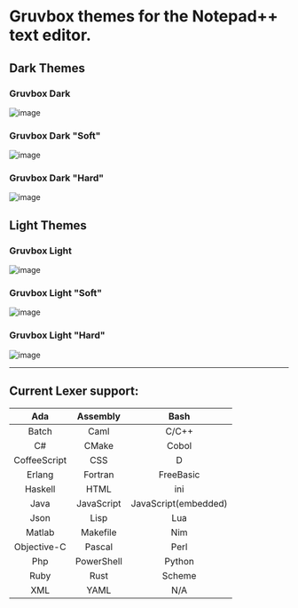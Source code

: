 # Gruvbox themes for the Notepad++ text editor.

## Dark Themes

### Gruvbox Dark

![image](https://github.com/wburton95/Notepadpp-Gruvbox-Port/blob/master/images/gruvbox_dark.PNG)

### Gruvbox Dark "Soft"

![image](https://github.com/wburton95/Notepadpp-Gruvbox-Port/blob/master/images/gruvbox_dark_soft.png)

### Gruvbox Dark "Hard"

![image](https://github.com/wburton95/Notepadpp-Gruvbox-Port/blob/master/images/gruvbox_dark_hard.png)


## Light Themes

### Gruvbox Light

![image](https://github.com/wburton95/Notepadpp-Gruvbox-Port/blob/master/images/gruvbox_light.png)

### Gruvbox Light "Soft"

![image](https://github.com/wburton95/Notepadpp-Gruvbox-Port/blob/master/images/gruvbox_light_soft.png)

### Gruvbox Light "Hard"

![image](https://github.com/wburton95/Notepadpp-Gruvbox-Port/blob/master/images/gruvbox_light_hard.png)

---

## Current Lexer support:

| Ada          | Assembly   | Bash                  |
|:--:          |:--:        |:--:                   |
| Batch        | Caml       | C/C++                 |
| C#           | CMake      | Cobol                 |
| CoffeeScript | CSS        | D                     |
| Erlang       | Fortran    | FreeBasic             |
| Haskell      | HTML       | ini                   |
| Java         | JavaScript | JavaScript(embedded)  |
| Json         | Lisp       | Lua                   |
| Matlab       | Makefile   | Nim                   |
| Objective-C  | Pascal     | Perl                  |
| Php          | PowerShell | Python                |
| Ruby         | Rust       | Scheme                |
| XML          | YAML       | N/A                   |
